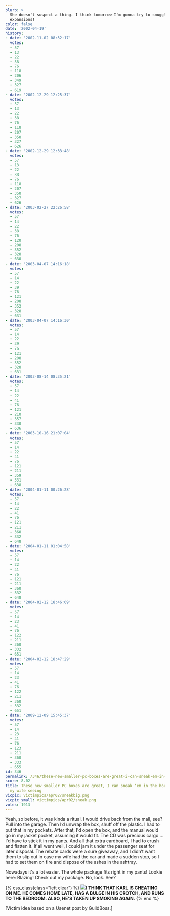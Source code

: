 ```yaml
---
blurb: >
  She doesn't suspect a thing. I think tomorrow I'm gonna try to smuggle in BOTH EQ
  expansions!
color: false
date: '2002-04-19'
history:
- date: '2002-11-02 08:32:17'
  votes:
  - 57
  - 13
  - 22
  - 38
  - 76
  - 118
  - 206
  - 349
  - 327
  - 619
- date: '2002-12-29 12:25:37'
  votes:
  - 57
  - 13
  - 22
  - 38
  - 76
  - 118
  - 207
  - 350
  - 327
  - 626
- date: '2002-12-29 12:33:48'
  votes:
  - 57
  - 13
  - 22
  - 38
  - 76
  - 118
  - 207
  - 350
  - 327
  - 626
- date: '2003-02-27 22:26:58'
  votes:
  - 57
  - 14
  - 22
  - 38
  - 76
  - 120
  - 208
  - 352
  - 328
  - 630
- date: '2003-04-07 14:16:18'
  votes:
  - 57
  - 14
  - 22
  - 39
  - 76
  - 121
  - 208
  - 352
  - 328
  - 631
- date: '2003-04-07 14:16:30'
  votes:
  - 57
  - 14
  - 22
  - 39
  - 76
  - 121
  - 208
  - 352
  - 328
  - 631
- date: '2003-08-14 08:35:21'
  votes:
  - 57
  - 14
  - 22
  - 41
  - 76
  - 121
  - 210
  - 357
  - 330
  - 636
- date: '2003-10-16 21:07:04'
  votes:
  - 57
  - 14
  - 22
  - 41
  - 76
  - 121
  - 211
  - 359
  - 331
  - 638
- date: '2004-01-11 00:26:28'
  votes:
  - 57
  - 14
  - 22
  - 41
  - 76
  - 121
  - 211
  - 360
  - 332
  - 648
- date: '2004-01-11 01:04:58'
  votes:
  - 57
  - 14
  - 22
  - 41
  - 76
  - 121
  - 211
  - 360
  - 332
  - 648
- date: '2004-02-12 18:46:09'
  votes:
  - 57
  - 14
  - 23
  - 41
  - 76
  - 122
  - 211
  - 360
  - 332
  - 651
- date: '2004-02-12 18:47:29'
  votes:
  - 57
  - 14
  - 23
  - 41
  - 76
  - 122
  - 211
  - 360
  - 332
  - 651
- date: '2009-12-09 15:45:37'
  votes:
  - 57
  - 14
  - 23
  - 41
  - 76
  - 123
  - 211
  - 360
  - 333
  - 655
id: 346
permalink: /346/these-new-smaller-pc-boxes-are-great-i-can-sneak-em-in-the-house-without-my-wife-seeing/
score: 8.02
title: These new smaller PC boxes are great, I can sneak ‘em in the house without
  my wife seeing
vicpic: victimpics/apr02/sneakbig.png
vicpic_small: victimpics/apr02/sneak.png
votes: 1913
---
```


Yeah, so before, it was kinda a ritual. I would drive back from the
mall, see? Pull into the garage. Then I’d unwrap the box, shuff off the
plastic. I had to put that in my pockets. After that, I'd open the box,
and the manual would go in my jacket pocket, assuming it would fit. The
CD was precious cargo ... I'd have to stick it in my pants. And all that
extra cardboard, I had to crush and flatten it. If all went well, I
could jam it under the passenger seat for later disposal. The rebate
cards were a sure giveaway, and I didn’t want them to slip out in case
my wife had the car and made a sudden stop, so I had to set them on fire
and dispose of the ashes in the ashtray.

Nowadays it's a lot easier. The whole package fits right in my pants!
Lookie here: Blazing! Check out my package. No, look. See?

{% css_class(class="left clear") %}
[![](/img/victimpics/eula.png)](@/victim/285.md)**I THINK THAT KARL IS
CHEATING ON ME. HE COMES HOME LATE, HAS A BULGE IN HIS CROTCH, AND RUNS
TO THE BEDROOM. ALSO, HE’S TAKEN UP SMOKING AGAIN.**
{% end %}

\[Victim idea based on a Usenet post by GuildBoss.\]

